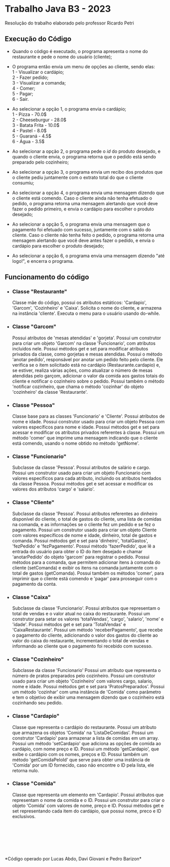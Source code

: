 # Trabalho Java B3 - 2023
Resolução do trabalho elaborado pelo professor Ricardo Petri

## Execução do Código
- Quando o código é executado, o programa apresenta o nome do restaurante e pede o nome do usuário (cliente); <br/>
- O programa então envia um menu de opções ao cliente, sendo elas: <br/>
1 - Visualizar o cardápio; <br/>
2 - Fazer pedido; <br/>
3 - Visualizar a comanda; <br/>
4 - Comer; <br/>
5 - Pagar; <br/>
6 - Sair. <br/>

- Ao selecionar a opção 1, o programa envia o cardápio; <br/>
1 - Pizza - 70.0$ <br/>
2 - Cheeseburgur - 28.0$ <br/>
3 - Batata Frita - 10.0$ <br/>
4 - Pastel - 8.0$ <br/>
5 - Guaraná - 4.5$ <br/>
6 - Água - 3.5$ <br/>

- Ao selecionar a opção 2, o programa pede o *id* do produto desejado, e quando o cliente envia, o programa retorna que o pedido está sendo preparado pelo cozinheiro; <br/>
- Ao selecionar a opção 3, o programa envia um recibo dos produtos que o cliente pediu juntamente com o extrato total do que o cliente consumiu; <br/>
- Ao selecionar a opção 4, o programa envia uma mensagem dizendo que o cliente está comendo. Caso o cliente ainda não tenha efetuado o pedido, o programa retorna uma mensagem alertando que você deve fazer o pedido primeiro, e envia o cardápio para escolher o produto desejado; <br/>
- Ao selecionar a opção 5, o programa envia uma mensagem que o pagamento foi efetuado com sucesso, juntamente com o saldo do cliente. Caso o cliente não tenha feito o pedido, o programa retorna uma mensagem alertando que você deve antes fazer o pedido, e envia o cardápio para escolher o produto desejado; <br/>
- Ao selecionar a opção 6, o programa envia uma mensagem dizendo "até logo!", e encerra o programa. <br/>

## Funcionamento do código
- ### Classe "Restaurante" <br/>
  Classe mãe do código, possui os atributos estáticos: 'Cardapio', 'Garcom', 'Cozinheiro' e 'Caixa'. Solicita o nome do cliente, e armazena na instância 'cliente'. Executa o menu para o usuário usando do-while.  <br/>
- ### Classe "Garcom" <br/>
  Possui atributos de 'mesas atendidas' e 'gorjeta'. Possui um construtor para criar um objeto 'Garcom' na classe 'Funcionario', com atributos incluidos nele. Possui métodos get e set para modificar atributos privados da classe, como gorjetas e mesas atendidas. Possui o método 'anotar pedido', responsável por anotar um pedido feito pelo cliente. Ele verifica se o item solicitado está no cardápio (Restaurante.cardapio) e, se estiver, realiza várias ações, como atualizar o número de mesas atendidas pelo garçom, adicionar o valor da comida aos gastos totais do cliente e notificar o cozinheiro sobre o pedido. Possui também o método 'notificar cozinheiro, que chama o método 'cozinhar' do objeto 'cozinheiro' da classe 'Restaurante'.
- ### Classe "Pessoa" <br/>
  Classe base para as classes 'Funcionario' e 'Cliente'. Possui atributos de nome e idade. Possui construtor usado para criar um objeto Pessoa com valores específicos para nome e idade. Possui métodos get e set para acessar e modificar os atributos privados referentes à classe. Possui um método 'comer' que imprime uma mensagem indicando que o cliente está comendo, usando o nome obtido no método 'getNome'.
- ### Classe "Funcionario" <br/>
  Subclasse da classe 'Pessoa'. Possui atributos de salário e cargo. Possui um construtor usado para criar um objeto Funcionario com valores específicos para cada atributo, incluindo os atributos herdados da classe Pessoa. Possui métodos get e set acessar e modificar os valores dos atributos 'cargo' e 'salario'.
- ### Classe "Cliente" <br/>
  Subclasse da classe 'Pessoa'. Possui atributos referentes ao dinheiro disponível do cliente, o total de gastos do cliente, uma lista de comidas na comanda, e as informações se o cliente fez um pedido e se fez o pagamento. Possui um construtor usado para criar um objeto Cliente com valores específicos de nome e idade, dinheiro, total de gastos e comanda. Possui métodos get e set para 'dinheiro', 'totalGastos', 'fezPedido' e 'fezPagamento'. Possui método 'fazerPedido', que lê a entrada do usuário para obter o ID do item desejado e chamar 'anotarPedido' do objeto 'garcom' para registrar o pedido. Possui métodos para a comanda, que permitem adicionar itens à comanda do cliente (setComanda) e exibir os itens na comanda juntamente com o total de gastos (getComanda). Possui também os métodos 'comer', para imprimir que o cliente está comendo e 'pagar' para prosseguir com o pagamento da conta.
- ### Classe "Caixa" <br/>
  Subclasse da classe 'Funcionario'. Possui atributos que representam o total de vendas e o valor atual no caixa do restaurante. Possui um construtor para setar os valores 'totalVendas', 'cargo', 'salario', 'nome' e 'idade'. Possui métodos get e set para 'TotalVendas' e 'CaixaRestaurante'. Possui um método 'receberPagamento', que recebe o pagamento do cliente, adicionando o valor dos gastos do cliente ao valor do caixa do restaurante, incrementando o total de vendas e informando ao cliente que o pagamento foi recebido com sucesso.
- ### Classe "Cozinheiro" <br/>
  Subclasse da classe 'Funcionario' Possui um atributo que representa o número de pratos preparados pelo cozinheiro. Possui um construtor usado para criar um objeto 'Cozinheiro' com valores cargo, salario, nome e idade. Possui métodos get e set para 'PratosPreparados'. Possui um método 'cozinhar' com uma instância de 'Comida' como parâmetro e tem o objetivo de exibir uma mensagem dizendo que o cozinheiro está cozinhando seu pedido.
- ### Classe "Cardapio" <br/>
  Classe que representa o cardápio do restaurante. Possui um atributo que armazena os objetos 'Comida' na 'ListaDeComidas'. Possui um construtor 'Cardapio' para armazenar a lista de comidas em um array. Possui um método 'setCardapio' que adiciona as opções de comida ao cardápio, com nome preço e ID. Possui um método 'getCardapio', que exibe o cardápio com os nomes, preços e ID. Possui também um método 'getComidaPeloId' que serve para obter uma instância de 'Comida' por um ID fornecido, caso não encontre o ID pela lista, ele retorna nulo.
- ### Classe "Comida" <br/>
  Classe que representa um elemento em 'Cardapio'. Possui atributos que representam o nome da comida e o ID. Possui um construtor para criar o objeto 'Comida' com valores de nome, preço e ID. Possui métodos get e set representando cada item do cardápio, que possui nome, preco e ID exclusivos.
<br/>
<br/>
<br/>
<br/>
<br/>
<br/>
*Código operado por Lucas Abdo, Davi Giovani e Pedro Barizon*
